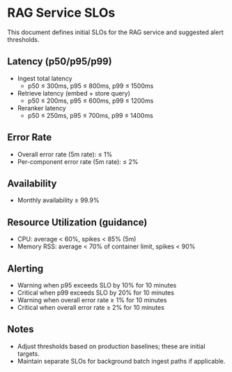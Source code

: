 # RAG Service SLOs

This document defines initial SLOs for the RAG service and suggested alert thresholds.

## Latency (p50/p95/p99)

- Ingest total latency
  - p50 ≤ 300ms, p95 ≤ 800ms, p99 ≤ 1500ms
- Retrieve latency (embed + store query)
  - p50 ≤ 200ms, p95 ≤ 600ms, p99 ≤ 1200ms
- Reranker latency
  - p50 ≤ 250ms, p95 ≤ 700ms, p99 ≤ 1400ms

## Error Rate

- Overall error rate (5m rate): ≤ 1%
- Per-component error rate (5m rate): ≤ 2%

## Availability

- Monthly availability ≥ 99.9%

## Resource Utilization (guidance)

- CPU: average < 60%, spikes < 85% (5m)
- Memory RSS: average < 70% of container limit, spikes < 90%

## Alerting

- Warning when p95 exceeds SLO by 10% for 10 minutes
- Critical when p99 exceeds SLO by 20% for 10 minutes
- Warning when overall error rate ≥ 1% for 10 minutes
- Critical when overall error rate ≥ 2% for 10 minutes

## Notes

- Adjust thresholds based on production baselines; these are initial targets.
- Maintain separate SLOs for background batch ingest paths if applicable.

